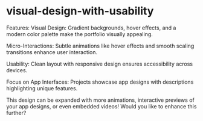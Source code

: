# visual-design-with-usability
Features:
Visual Design: Gradient backgrounds, hover effects, and a modern color palette make the portfolio visually appealing.

Micro-Interactions: Subtle animations like hover effects and smooth scaling transitions enhance user interaction.

Usability: Clean layout with responsive design ensures accessibility across devices.

Focus on App Interfaces: Projects showcase app designs with descriptions highlighting unique features.

This design can be expanded with more animations, interactive previews of your app designs, or even embedded videos! Would you like to enhance this further?
